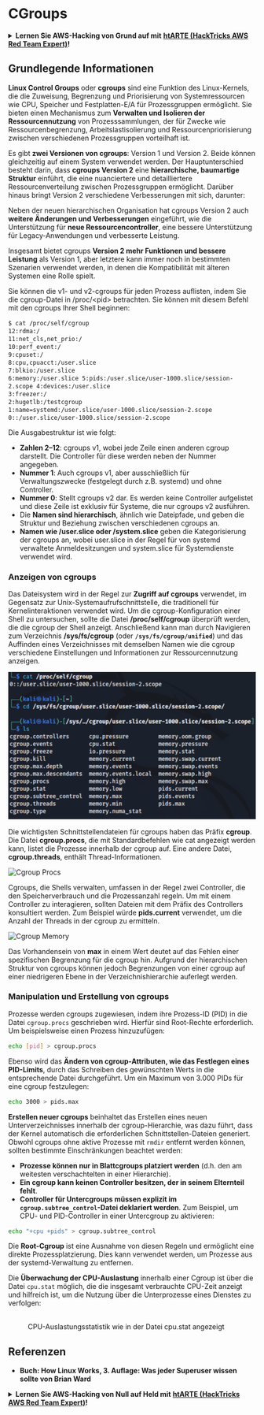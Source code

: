 # CGroups

<details>

<summary><strong>Lernen Sie AWS-Hacking von Grund auf mit</strong> <a href="https://training.hacktricks.xyz/courses/arte"><strong>htARTE (HackTricks AWS Red Team Expert)</strong></a><strong>!</strong></summary>

Andere Möglichkeiten, HackTricks zu unterstützen:

* Wenn Sie Ihr **Unternehmen in HackTricks bewerben möchten** oder **HackTricks als PDF herunterladen möchten**, überprüfen Sie die [**ABONNEMENTPLÄNE**](https://github.com/sponsors/carlospolop)!
* Holen Sie sich das [**offizielle PEASS & HackTricks-Merchandise**](https://peass.creator-spring.com)
* Entdecken Sie [**The PEASS Family**](https://opensea.io/collection/the-peass-family), unsere Sammlung exklusiver [**NFTs**](https://opensea.io/collection/the-peass-family)
* **Treten Sie der** 💬 [**Discord-Gruppe**](https://discord.gg/hRep4RUj7f) oder der [**Telegram-Gruppe**](https://t.me/peass) bei oder **folgen** Sie uns auf **Twitter** 🐦 [**@carlospolopm**](https://twitter.com/hacktricks_live)**.**
* **Teilen Sie Ihre Hacking-Tricks, indem Sie PRs an die** [**HackTricks**](https://github.com/carlospolop/hacktricks) und [**HackTricks Cloud**](https://github.com/carlospolop/hacktricks-cloud) Github-Repositories senden.

</details>

## Grundlegende Informationen

**Linux Control Groups** oder **cgroups** sind eine Funktion des Linux-Kernels, die die Zuweisung, Begrenzung und Priorisierung von Systemressourcen wie CPU, Speicher und Festplatten-E/A für Prozessgruppen ermöglicht. Sie bieten einen Mechanismus zum **Verwalten und Isolieren der Ressourcennutzung** von Prozesssammlungen, der für Zwecke wie Ressourcenbegrenzung, Arbeitslastisolierung und Ressourcenpriorisierung zwischen verschiedenen Prozessgruppen vorteilhaft ist.

Es gibt **zwei Versionen von cgroups**: Version 1 und Version 2. Beide können gleichzeitig auf einem System verwendet werden. Der Hauptunterschied besteht darin, dass **cgroups Version 2** eine **hierarchische, baumartige Struktur** einführt, die eine nuanciertere und detailliertere Ressourcenverteilung zwischen Prozessgruppen ermöglicht. Darüber hinaus bringt Version 2 verschiedene Verbesserungen mit sich, darunter:

Neben der neuen hierarchischen Organisation hat cgroups Version 2 auch **weitere Änderungen und Verbesserungen** eingeführt, wie die Unterstützung für **neue Ressourcencontroller**, eine bessere Unterstützung für Legacy-Anwendungen und verbesserte Leistung.

Insgesamt bietet cgroups **Version 2 mehr Funktionen und bessere Leistung** als Version 1, aber letztere kann immer noch in bestimmten Szenarien verwendet werden, in denen die Kompatibilität mit älteren Systemen eine Rolle spielt.

Sie können die v1- und v2-cgroups für jeden Prozess auflisten, indem Sie die cgroup-Datei in /proc/\<pid> betrachten. Sie können mit diesem Befehl mit den cgroups Ihrer Shell beginnen:
```shell-session
$ cat /proc/self/cgroup
12:rdma:/
11:net_cls,net_prio:/
10:perf_event:/
9:cpuset:/
8:cpu,cpuacct:/user.slice
7:blkio:/user.slice
6:memory:/user.slice 5:pids:/user.slice/user-1000.slice/session-2.scope 4:devices:/user.slice
3:freezer:/
2:hugetlb:/testcgroup
1:name=systemd:/user.slice/user-1000.slice/session-2.scope
0::/user.slice/user-1000.slice/session-2.scope
```
Die Ausgabestruktur ist wie folgt:

- **Zahlen 2–12**: cgroups v1, wobei jede Zeile einen anderen cgroup darstellt. Die Controller für diese werden neben der Nummer angegeben.
- **Nummer 1**: Auch cgroups v1, aber ausschließlich für Verwaltungszwecke (festgelegt durch z.B. systemd) und ohne Controller.
- **Nummer 0**: Stellt cgroups v2 dar. Es werden keine Controller aufgelistet und diese Zeile ist exklusiv für Systeme, die nur cgroups v2 ausführen.
- Die **Namen sind hierarchisch**, ähnlich wie Dateipfade, und geben die Struktur und Beziehung zwischen verschiedenen cgroups an.
- **Namen wie /user.slice oder /system.slice** geben die Kategorisierung der cgroups an, wobei user.slice in der Regel für von systemd verwaltete Anmeldesitzungen und system.slice für Systemdienste verwendet wird.

### Anzeigen von cgroups

Das Dateisystem wird in der Regel zur **Zugriff auf cgroups** verwendet, im Gegensatz zur Unix-Systemaufrufschnittstelle, die traditionell für Kernelinteraktionen verwendet wird. Um die cgroup-Konfiguration einer Shell zu untersuchen, sollte die Datei **/proc/self/cgroup** überprüft werden, die die cgroup der Shell anzeigt. Anschließend kann man durch Navigieren zum Verzeichnis **/sys/fs/cgroup** (oder **`/sys/fs/cgroup/unified`**) und das Auffinden eines Verzeichnisses mit demselben Namen wie die cgroup verschiedene Einstellungen und Informationen zur Ressourcennutzung anzeigen.

![Cgroup-Dateisystem](../../../.gitbook/assets/image%20(10)%20(2)%20(2).png)

Die wichtigsten Schnittstellendateien für cgroups haben das Präfix **cgroup**. Die Datei **cgroup.procs**, die mit Standardbefehlen wie cat angezeigt werden kann, listet die Prozesse innerhalb der cgroup auf. Eine andere Datei, **cgroup.threads**, enthält Thread-Informationen.

![Cgroup Procs](../../../.gitbook/assets/image%20(1)%20(1)%20(5).png)

Cgroups, die Shells verwalten, umfassen in der Regel zwei Controller, die den Speicherverbrauch und die Prozessanzahl regeln. Um mit einem Controller zu interagieren, sollten Dateien mit dem Präfix des Controllers konsultiert werden. Zum Beispiel würde **pids.current** verwendet, um die Anzahl der Threads in der cgroup zu ermitteln.

![Cgroup Memory](../../../.gitbook/assets/image%20(3)%20(5).png)

Das Vorhandensein von **max** in einem Wert deutet auf das Fehlen einer spezifischen Begrenzung für die cgroup hin. Aufgrund der hierarchischen Struktur von cgroups können jedoch Begrenzungen von einer cgroup auf einer niedrigeren Ebene in der Verzeichnishierarchie auferlegt werden.


### Manipulation und Erstellung von cgroups

Prozesse werden cgroups zugewiesen, indem ihre Prozess-ID (PID) in die Datei `cgroup.procs` geschrieben wird. Hierfür sind Root-Rechte erforderlich. Um beispielsweise einen Prozess hinzuzufügen:
```bash
echo [pid] > cgroup.procs
```
Ebenso wird das **Ändern von cgroup-Attributen, wie das Festlegen eines PID-Limits**, durch das Schreiben des gewünschten Werts in die entsprechende Datei durchgeführt. Um ein Maximum von 3.000 PIDs für eine cgroup festzulegen:
```bash
echo 3000 > pids.max
```
**Erstellen neuer cgroups** beinhaltet das Erstellen eines neuen Unterverzeichnisses innerhalb der cgroup-Hierarchie, was dazu führt, dass der Kernel automatisch die erforderlichen Schnittstellen-Dateien generiert. Obwohl cgroups ohne aktive Prozesse mit `rmdir` entfernt werden können, sollten bestimmte Einschränkungen beachtet werden:

- **Prozesse können nur in Blattcgroups platziert werden** (d.h. den am weitesten verschachtelten in einer Hierarchie).
- **Ein cgroup kann keinen Controller besitzen, der in seinem Elternteil fehlt**.
- **Controller für Untercgroups müssen explizit im `cgroup.subtree_control`-Datei deklariert werden**. Zum Beispiel, um CPU- und PID-Controller in einer Untercgroup zu aktivieren:
```bash
echo "+cpu +pids" > cgroup.subtree_control
```
Die **Root-Cgroup** ist eine Ausnahme von diesen Regeln und ermöglicht eine direkte Prozessplatzierung. Dies kann verwendet werden, um Prozesse aus der systemd-Verwaltung zu entfernen.

Die **Überwachung der CPU-Auslastung** innerhalb einer Cgroup ist über die Datei `cpu.stat` möglich, die die insgesamt verbrauchte CPU-Zeit anzeigt und hilfreich ist, um die Nutzung über die Unterprozesse eines Dienstes zu verfolgen:

<figure><img src="../../../.gitbook/assets/image (2) (6) (3).png" alt=""><figcaption>CPU-Auslastungsstatistik wie in der Datei cpu.stat angezeigt</figcaption></figure>

## Referenzen
* **Buch: How Linux Works, 3. Auflage: Was jeder Superuser wissen sollte von Brian Ward**

<details>

<summary><strong>Lernen Sie AWS-Hacking von Null auf Held mit</strong> <a href="https://training.hacktricks.xyz/courses/arte"><strong>htARTE (HackTricks AWS Red Team Expert)</strong></a><strong>!</strong></summary>

Andere Möglichkeiten, HackTricks zu unterstützen:

* Wenn Sie Ihr **Unternehmen in HackTricks bewerben möchten** oder **HackTricks im PDF-Format herunterladen möchten**, überprüfen Sie die [**ABONNEMENTPLÄNE**](https://github.com/sponsors/carlospolop)!
* Holen Sie sich das [**offizielle PEASS & HackTricks-Merchandise**](https://peass.creator-spring.com)
* Entdecken Sie [**The PEASS Family**](https://opensea.io/collection/the-peass-family), unsere Sammlung exklusiver [**NFTs**](https://opensea.io/collection/the-peass-family)
* **Treten Sie der** 💬 [**Discord-Gruppe**](https://discord.gg/hRep4RUj7f) oder der [**Telegram-Gruppe**](https://t.me/peass) bei oder **folgen** Sie uns auf **Twitter** 🐦 [**@carlospolopm**](https://twitter.com/hacktricks_live)**.**
* **Teilen Sie Ihre Hacking-Tricks, indem Sie PRs an die** [**HackTricks**](https://github.com/carlospolop/hacktricks) und [**HackTricks Cloud**](https://github.com/carlospolop/hacktricks-cloud) GitHub-Repositories senden.

</details>
